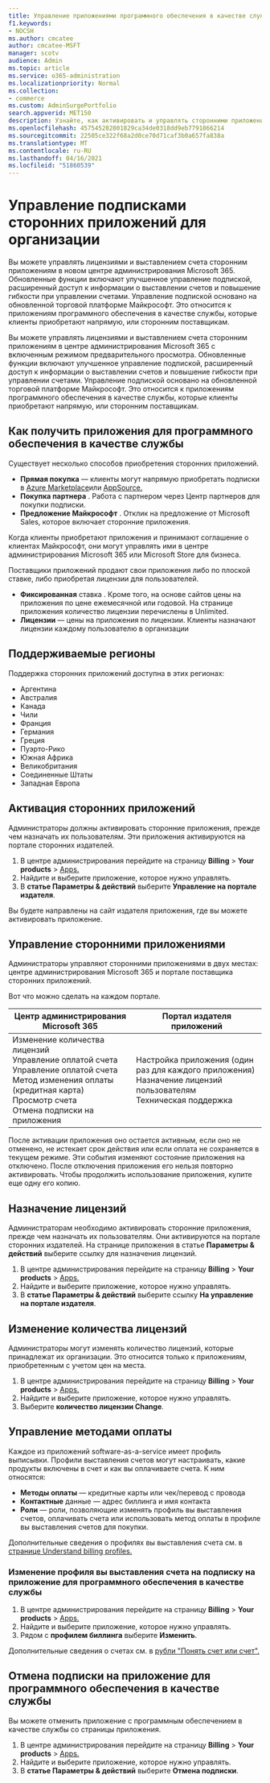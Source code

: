 ```yaml
---
title: Управление приложениями программного обеспечения в качестве службы для организации
f1.keywords:
- NOCSH
ms.author: cmcatee
author: cmcatee-MSFT
manager: scotv
audience: Admin
ms.topic: article
ms.service: o365-administration
ms.localizationpriority: Normal
ms.collection:
- commerce
ms.custom: AdminSurgePortfolio
search.appverid: MET150
description: Узнайте, как активировать и управлять сторонними приложениями в центре администрирования Microsoft 365.
ms.openlocfilehash: 457545282801829ca34de0318dd9eb7791866214
ms.sourcegitcommit: 22505ce322f68a2d0ce70d71caf3b0a657fa838a
ms.translationtype: MT
ms.contentlocale: ru-RU
ms.lasthandoff: 04/16/2021
ms.locfileid: "51860539"
---
```

# <a name="manage-third-party-app-subscriptions-for-your-organization"></a>Управление подписками сторонних приложений для организации

Вы можете управлять лицензиями и выставлением счета сторонним приложениям в новом центре администрирования Microsoft 365. Обновленные функции включают улучшенное управление подпиской, расширенный доступ к информации о выставлении счетов и повышение гибкости при управлении счетами. Управление подпиской основано на обновленной торговой платформе Майкрософт. Это относится к приложениям программного обеспечения в качестве службы, которые клиенты приобретают напрямую, или сторонним поставщикам.

Вы можете управлять лицензиями и выставлением счета сторонним приложениям в центре администрирования Microsoft 365 с включенным режимом предварительного просмотра. Обновленные функции включают улучшенное управление подпиской, расширенный доступ к информации о выставлении счетов и повышение гибкости при управлении счетами. Управление подпиской основано на обновленной торговой платформе Майкрософт. Это относится к приложениям программного обеспечения в качестве службы, которые клиенты приобретают напрямую, или сторонним поставщикам.

## <a name="how-to-get-software-as-a-service-apps"></a>Как получить приложения для программного обеспечения в качестве службы

Существует несколько способов приобретения сторонних приложений.

- **Прямая покупка** — клиенты могут напрямую приобретать подписки в [Azure Marketplace](https://azuremarketplace.microsoft.com/marketplace/)или [AppSource.](https://appsource.microsoft.com/)
- **Покупка партнера** . Работа с партнером через Центр партнеров для покупки подписки.
- **Предложение Майкрософт** . Отклик на предложение от Microsoft Sales, которое включает сторонние приложения.

Когда клиенты приобретают приложения и принимают соглашение о клиентах Майкрософт, они могут управлять ими в центре администрирования Microsoft 365 или Microsoft Store для бизнеса.

Поставщики приложений продают свои приложения либо по плоской ставке, либо приобретая лицензии для пользователей.

- **Фиксированная** ставка . Кроме того, на основе сайтов цены на приложения по цене ежемесячной или годовой. На странице приложения количество лицензии перечислены в Unlimited.
- **Лицензии** — цены на приложения по лицензии. Клиенты назначают лицензии каждому пользователю в организации

## <a name="supported-regions"></a>Поддерживаемые регионы

Поддержка сторонних приложений доступна в этих регионах:

- Аргентина
- Австралия
- Канада
- Чили
- Франция
- Германия
- Греция
- Пуэрто-Рико
- Южная Африка
- Великобритания
- Соединенные Штаты
- Западная Европа

## <a name="activate-third-party-apps"></a>Активация сторонних приложений

Администраторы должны активировать сторонние приложения, прежде чем назначать их пользователям. Эти приложения активируются на портале сторонних издателей.

1. В центре администрирования перейдите на страницу **Billing**  >  **Your products**  >  <a href="https://go.microsoft.com/fwlink/p/?linkid=2125823" target="_blank">Apps.</a>
2. Найдите и выберите приложение, которое нужно управлять.
3. В **статье Параметры & действий** выберите **Управление на портале издателя**.

Вы будете направлены на сайт издателя приложения, где вы можете активировать приложение.

## <a name="manage-third-party-apps"></a>Управление сторонними приложениями

Администраторы управляют сторонними приложениями в двух местах: центре администрирования Microsoft 365 и портале поставщика сторонних приложений.

Вот что можно сделать на каждом портале.

| Центр администрирования Microsoft 365 | Портал издателя приложений |
| --- | --- |
| Изменение количества лицензий <br> Управление оплатой счета <br> Управление оплатой счета <br> Метод изменения оплаты (кредитная карта) <br> Просмотр счета <br> Отмена подписки на приложения | Настройка приложения (один раз для каждого приложения) <br> Назначение лицензий пользователям <br> Техническая поддержка |

После активации приложения оно остается активным, если оно не отменено, не истекает срок действия или если оплата не сохраняется в текущем режиме. Эти события изменяют состояние приложения на отключено. После отключения приложения его нельзя повторно активировать. Чтобы продолжить использование приложения, купите еще одну его копию.

## <a name="assign-licenses"></a>Назначение лицензий

Администраторам необходимо активировать сторонние приложения, прежде чем назначать их пользователям. Они активируются на портале сторонних издателей. На странице приложения в статье **Параметры & действий** выберите ссылку для назначения лицензий.

1. В центре администрирования перейдите на страницу **Billing**  >  **Your products**  >  <a href="https://go.microsoft.com/fwlink/p/?linkid=2125823" target="_blank">Apps.</a>
2. Найдите и выберите приложение, которое нужно управлять.
3. В **статье Параметры & действий** выберите ссылку **На управление на портале издателя**.

## <a name="change-license-quantity"></a>Изменение количества лицензий

Администраторы могут изменять количество лицензий, которые принадлежат их организации. Это относится только к приложениям, приобретенным с учетом цен на места.

1. В центре администрирования перейдите на страницу **Billing**  >  **Your products**  >  <a href="https://go.microsoft.com/fwlink/p/?linkid=2125823" target="_blank">Apps.</a>
2. Найдите и выберите приложение, которое нужно управлять.
3. Выберите **количество лицензии Change**.

## <a name="manage-payment-methods"></a>Управление методами оплаты

Каждое из приложений software-as-a-service имеет профиль выписывки. Профили выставления счетов могут настраивать, какие продукты включены в счет и как вы оплачиваете счета. К ним относятся:

- **Методы оплаты** — кредитные карты или чек/перевод с провода
- **Контактные** данные — адрес биллинга и имя контакта
- **Роли** — роли, позволяющие изменять профиль вы выставления счетов, оплачивать счета или использовать метод оплаты в профиле вы выставления счетов для покупки.

Дополнительные сведения о профилях вы выставления счета см. в [странице Understand billing profiles.](/microsoft-store/billing-profile)

### <a name="change-the-billing-profile-on-a-software-as-a-service-app-subscription"></a>Изменение профиля вы выставления счета на подписку на приложение для программного обеспечения в качестве службы

1. В центре администрирования перейдите на страницу **Billing**  >  **Your products**  >  <a href="https://go.microsoft.com/fwlink/p/?linkid=2125823" target="_blank">Apps.</a>
2. Найдите и выберите приложение, которое нужно управлять.
3. Рядом с **профилем биллинга** выберите **Изменить**.

Дополнительные сведения о счетах см. в [рубли "Понять счет или счет".](billing-and-payments/understand-your-invoice.md)

## <a name="cancel-a-software-as-a-service-app-subscription"></a>Отмена подписки на приложение для программного обеспечения в качестве службы

Вы можете отменить приложение с программным обеспечением в качестве службы со страницы приложения.

1. В центре администрирования перейдите на страницу **Billing**  >  **Your products**  >  <a href="https://go.microsoft.com/fwlink/p/?linkid=2125823" target="_blank">Apps.</a>
2. Найдите и выберите приложение, которое нужно управлять.
3. В **статье Параметры & действий** выберите **Отмена подписки**.
